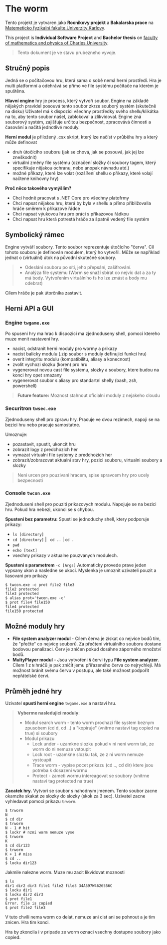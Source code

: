 # The worm

Tento projekt je vytvaren jako **Rocnikovy projekt** a **Bakalarska prace** na
[Matemeticko fyzikalni fakulte Univerzity Karlovy](https://www.mff.cuni.cz/).

This project is **Individual Software Project** and **Bachelor thesis** on
[faculty of mathematics and physics of Charles University](https://www.mff.cuni.cz/en).
> Tento dokument je ve stavu prubezneho vyvoje.


## Stručný popis
Jedná se o počítačovou hru, která sama o sobě nemá herní prostředí.
Hra je multi platformní a odehrává se přímo ve file systému počítače na kterém je spuštěna.


**Hlavní engine** hry je process, který vytvoří soubor. Engine na základě nějakých pravidel posouvá tento soubor zkrze souborý systém (skutečně na disku)
Uživatel má k dispozici všechny prostředky svého shellu/klikátka na to, aby tento soubor našel, zablokoval a zlikvidoval.
Engine zná souborový systém, zajišťuje určitou bezpečnost, zpracovává činnosti a časování a načítá jednotlivé moduly.

**Herní modul** je přiložený .csx skript, který lze načíst v průběhu hry a který může definovat
- druh útočícího souboru (jak se chová, jak se posouvá, jak jej lze zneškodnit)
- virtuální změny file systému (označení složky či soubory tagem, který specifikuje nějakou ochranu, nebo anopak návnadu atd.)
- možné příkazy, které lze volat (rozšíření shellu o příkazy, které volají načtené knihovny hry)

**Proč něco takového vymýšlím?**
- Chci hodně pracovat s .NET Core pro všechny platofrmy
- Chci napsat nějakou hru, která by byla v shellu a přímo přibližovalla hráče směrem k příkazové řádce
- Chci napsat výukovou hru pro práci s příkazovou řádkou
- Chci napsat hru která potrestá hráče za špatně vedený file systém


## Symbolický rámec
Engine vytváří soubory. Tento soubor reprezentuje útočícího "červa". 
Cíl tohoto souboru je definován modulem, který ho vytvořil. 
Může se například jednat o (virtuální) útok na původní skutečné soubory.

> - Odeslání souboru po síti, jeho přepsání, zašifrování. 
> - Analýza file systému (Worm se snaží sbírat co nejvíc dat a za ty má body. Vytvořením virtuálního fs ho lze zmást a body mu odebrat)


Cílem hráče je pak útorčníka zastavit.

## Herni API a GUI
### Engine `twgame.exe`
Po spuseni hry ma hrac k dispozici ma zjednoduseny shell, pomoci ktereho muze menit nastaveni hry.
- nacist, odstranit herni moduly pro wormy a prikazy
- nacist balicky modulu (.zip soubor s moduly definujici funkci hru)
- overit integritu modulu (kompatibilitu, aliasy a konecnost)
- zvolit vychozi slozku (koren) pro hru
- vygenerovat novou cast file systemu, slozky a soubory, ktere budou na konci hry opet smazany
- vygenerovat soubor s aliasy pro standartni shelly (bash, zsh, powershell)

> **Future feature:** Moznost stahnout oficialni moduly z nejakeho cloudu 

### Securitron `twsec.exe`
Zjednoduseny shell pro zpravu hry. 
Pracuje ve dvou rezimech, napoji se na bezici hru nebo pracuje samostatne.

Umoznuje:
- pozastavit, spustit, ukoncit hru
- zobrazit logy z predchozich her
- vymazat virtualni file systemy z predchozich her
- zobrazit/zobrazovat aktualni stav hry, pozici souboru, virtualni soubory a slozky

> Neni urcen pro pouzivani hracem, spise spravcem hry pro ucely bezpecnosti

### Console `twcon.exe`
Zjednoduseni shell pro pouziti prikazovych modulu. 
Napojuje se na bezici hru. Pokud hra nebezi, ukonci se s chybou.

**Spusteni bez parametru:**
Spusti se jednoduchy shell, ktery podporuje prikazy:
- `ls [directory]`
- `cd [directory]` | ` cd ..` | `cd .`
- `pwd` 
- `echo [text]`
- vsechny prikazy v aktualne pouzvanych modulech.

**Spusteni s parametrem** `-c [Args]` Automaticky provede prave jeden vypsany ukon a nasledne se ukoci.
Myslenka je umoznit uzivateli pouzit a liasovani pro prikazy
```
$ twcon.exe -c prot file2 file3
file2 protected
file3 protected
$ alias prot='twcon.exe -c'
$ prot file4 file150
file4 protected
file150 protected
```


## Možné moduly hry
- **File system analyzer modul** - Cílem červa je získat co nejvíce bodů tím, že "přečte" co nejvíce souborů. Za přečtení virtuálního souboru dostane bodovou penalizaci. Červ je zničen pokud dosáhne záporného množství bodů. 
- **MultyPlayer modul** - Jsou vytvořeni `N` červi typu **File system analyzer**. Cílem 1 z `N` hráčů je pak zničit jemu přiřazeného červa co nejrychleji. Má možnost bránit svému červu v postupu, ale také možnost podpořit nepřátelské červi.


## Průměh jedné hry
Uzivatel **spusti herni engine** `twgame.exe` a nastavi hru. 
> **Vyberme nasledujici moduly**:
> - Modul search worm - tento worm prochazi file system beznym zpusobem (cd d, cd ..) a "kopiruje" (vnitrne nastavi tag copied na true) si soubory
> - Modul prikazu
> 	- Lock under - uzamkne slozku pokud v ni neni worm tak, ze worm do ni nemuze vstoupit
> 	- Lock root  - uzamkne slozku tak, ze z ni worm nemuze vystoupit
> 	- Trace worm - vypise pocet prikazu (cd .., cd dir) ktere jsou potreba k dosazeni wormu
> 	- Protect    - zameti wormu intereagovat se soubory (vnitrne nastavi tag protected na true)

**Zacatek hry.** Vytvori se soubor s nahodnym jmenem. Tento soubor zacne okamzite skakat ze slozky do slozky (skok za 3 sec).
Uzivatel zacne vyhledavat pomoci prikazu `trworm`.
```
$ trworm 
N
$ cd dir
$ trworm 
N - 1 # hit
$ lockr # nzni worm nemuze vyse
$ trworm 
K
$ cd dir123
$ trworm 
K + 1 # miss
$ cd ..
$ locku dir123
```
Jakmile nalezne worm. Muze mu zacit likvidovat moznosti
``` 
$ ls
dir1 dir2 dir3 file1 file2 file3 34A597W4626556C
$ locku dir1
$ locku dir2 dir3
$ prot file1
Error. file is copied
$ prot file2 file3
```
V tuto chvili nema worm co delat, nemuze ani cist ani se pohnout a je tim znicen.
Hra tim konci.

Hra by zkoncila i v pripade ze worm oznaci vsechny dostupne soubory jako copied.

